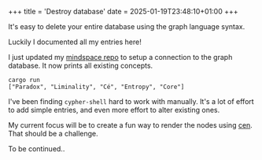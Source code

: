 +++
title = 'Destroy database'
date = 2025-01-19T23:48:10+01:00
+++

It's easy to delete your entire database using the graph language syntax.

Luckily I documented all my entries here!

I just updated my [mindspace repo](https://github.com/angelocarly/mindspace) to setup a connection to the graph database. It now prints all existing concepts.

```
cargo run
["Paradox", "Liminality", "Cé", "Entropy", "Core"]
```

I've been finding `cypher-shell` hard to work with manually. It's a lot of effort to add simple entries, and even more effort to alter existing ones.

My current focus will be to create a fun way to render the nodes using [cen](https://github.com/angelocarly/cen). That should be a challenge.

To be continued..
